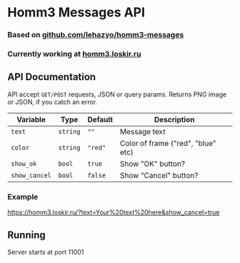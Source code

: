 # Homm3 Messages API

### Based on [github.com/lehazyo/homm3-messages](https://github.com/lehazyo/homm3-messages)

### Currently working at [homm3.loskir.ru](https://homm3.loskir.ru)

## API Documentation
API accept `GET/POST` requests, JSON or query params. Returns PNG image or JSON, if you catch an error.

Variable | Type | Default | Description
------------ | ------------- | ------------- | -------------
`text` | `string` | `""` | Message text
`color` | `string` | `"red"` | Color of frame ("red", "blue" etc)
`show_ok` | `bool` | `true` | Show "OK" button?
`show_cancel` | `bool` | `false` | Show "Cancel" button?

### Example
https://homm3.loskir.ru/?text=Your%20text%20here&show_cancel=true

## Running
Server starts at port 11001
